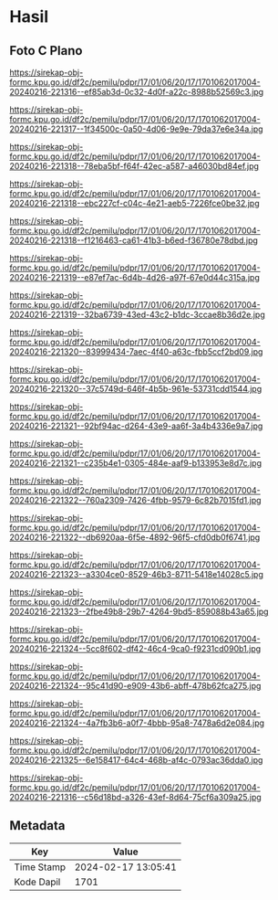 # Hasil

## Foto C Plano

https://sirekap-obj-formc.kpu.go.id/df2c/pemilu/pdpr/17/01/06/20/17/1701062017004-20240216-221316--ef85ab3d-0c32-4d0f-a22c-8988b52569c3.jpg

https://sirekap-obj-formc.kpu.go.id/df2c/pemilu/pdpr/17/01/06/20/17/1701062017004-20240216-221317--1f34500c-0a50-4d06-9e9e-79da37e6e34a.jpg

https://sirekap-obj-formc.kpu.go.id/df2c/pemilu/pdpr/17/01/06/20/17/1701062017004-20240216-221318--78eba5bf-f64f-42ec-a587-a46030bd84ef.jpg

https://sirekap-obj-formc.kpu.go.id/df2c/pemilu/pdpr/17/01/06/20/17/1701062017004-20240216-221318--ebc227cf-c04c-4e21-aeb5-7226fce0be32.jpg

https://sirekap-obj-formc.kpu.go.id/df2c/pemilu/pdpr/17/01/06/20/17/1701062017004-20240216-221318--f1216463-ca61-41b3-b6ed-f36780e78dbd.jpg

https://sirekap-obj-formc.kpu.go.id/df2c/pemilu/pdpr/17/01/06/20/17/1701062017004-20240216-221319--e87ef7ac-6d4b-4d26-a97f-67e0d44c315a.jpg

https://sirekap-obj-formc.kpu.go.id/df2c/pemilu/pdpr/17/01/06/20/17/1701062017004-20240216-221319--32ba6739-43ed-43c2-b1dc-3ccae8b36d2e.jpg

https://sirekap-obj-formc.kpu.go.id/df2c/pemilu/pdpr/17/01/06/20/17/1701062017004-20240216-221320--83999434-7aec-4f40-a63c-fbb5ccf2bd09.jpg

https://sirekap-obj-formc.kpu.go.id/df2c/pemilu/pdpr/17/01/06/20/17/1701062017004-20240216-221320--37c5749d-646f-4b5b-961e-53731cdd1544.jpg

https://sirekap-obj-formc.kpu.go.id/df2c/pemilu/pdpr/17/01/06/20/17/1701062017004-20240216-221321--92bf94ac-d264-43e9-aa6f-3a4b4336e9a7.jpg

https://sirekap-obj-formc.kpu.go.id/df2c/pemilu/pdpr/17/01/06/20/17/1701062017004-20240216-221321--c235b4e1-0305-484e-aaf9-b133953e8d7c.jpg

https://sirekap-obj-formc.kpu.go.id/df2c/pemilu/pdpr/17/01/06/20/17/1701062017004-20240216-221322--760a2309-7426-4fbb-9579-6c82b7015fd1.jpg

https://sirekap-obj-formc.kpu.go.id/df2c/pemilu/pdpr/17/01/06/20/17/1701062017004-20240216-221322--db6920aa-6f5e-4892-96f5-cfd0db0f6741.jpg

https://sirekap-obj-formc.kpu.go.id/df2c/pemilu/pdpr/17/01/06/20/17/1701062017004-20240216-221323--a3304ce0-8529-46b3-8711-5418e14028c5.jpg

https://sirekap-obj-formc.kpu.go.id/df2c/pemilu/pdpr/17/01/06/20/17/1701062017004-20240216-221323--2fbe49b8-29b7-4264-9bd5-859088b43a65.jpg

https://sirekap-obj-formc.kpu.go.id/df2c/pemilu/pdpr/17/01/06/20/17/1701062017004-20240216-221324--5cc8f602-df42-46c4-9ca0-f9231cd090b1.jpg

https://sirekap-obj-formc.kpu.go.id/df2c/pemilu/pdpr/17/01/06/20/17/1701062017004-20240216-221324--95c41d90-e909-43b6-abff-478b62fca275.jpg

https://sirekap-obj-formc.kpu.go.id/df2c/pemilu/pdpr/17/01/06/20/17/1701062017004-20240216-221324--4a7fb3b6-a0f7-4bbb-95a8-7478a6d2e084.jpg

https://sirekap-obj-formc.kpu.go.id/df2c/pemilu/pdpr/17/01/06/20/17/1701062017004-20240216-221325--6e158417-64c4-468b-af4c-0793ac36dda0.jpg

https://sirekap-obj-formc.kpu.go.id/df2c/pemilu/pdpr/17/01/06/20/17/1701062017004-20240216-221316--c56d18bd-a326-43ef-8d64-75cf6a309a25.jpg


## Metadata

| Key        | Value               |
| ---------- | ------------------- |
| Time Stamp | 2024-02-17 13:05:41 |
| Kode Dapil | 1701                |



